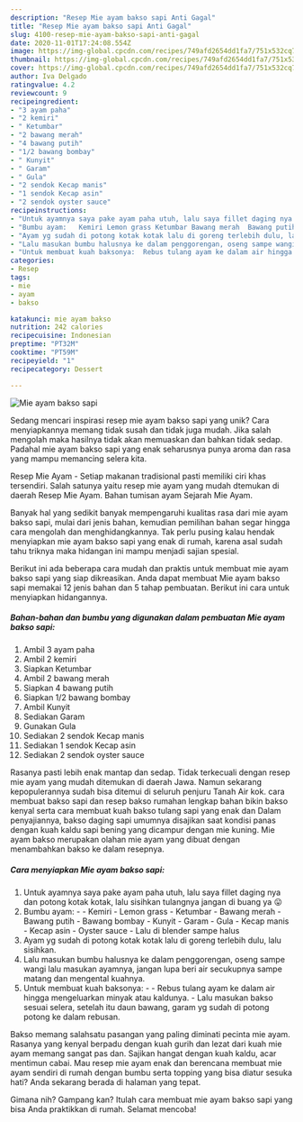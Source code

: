 ```yaml
---
description: "Resep Mie ayam bakso sapi Anti Gagal"
title: "Resep Mie ayam bakso sapi Anti Gagal"
slug: 4100-resep-mie-ayam-bakso-sapi-anti-gagal
date: 2020-11-01T17:24:08.554Z
image: https://img-global.cpcdn.com/recipes/749afd2654dd1fa7/751x532cq70/mie-ayam-bakso-sapi-foto-resep-utama.jpg
thumbnail: https://img-global.cpcdn.com/recipes/749afd2654dd1fa7/751x532cq70/mie-ayam-bakso-sapi-foto-resep-utama.jpg
cover: https://img-global.cpcdn.com/recipes/749afd2654dd1fa7/751x532cq70/mie-ayam-bakso-sapi-foto-resep-utama.jpg
author: Iva Delgado
ratingvalue: 4.2
reviewcount: 9
recipeingredient:
- "3 ayam paha"
- "2 kemiri"
- " Ketumbar"
- "2 bawang merah"
- "4 bawang putih"
- "1/2 bawang bombay"
- " Kunyit"
- " Garam"
- " Gula"
- "2 sendok Kecap manis"
- "1 sendok Kecap asin"
- "2 sendok oyster sauce"
recipeinstructions:
- "Untuk ayamnya saya pake ayam paha utuh, lalu saya fillet daging nya dan potong kotak kotak, lalu sisihkan tulangnya jangan di buang ya 😛"
- "Bumbu ayam:   Kemiri Lemon grass Ketumbar Bawang merah  Bawang putih Bawang bombay Kunyit Garam  Gula Kecap manis  Kecap asin  Oyster sauce Lalu di blender sampe halus"
- "Ayam yg sudah di potong kotak kotak lalu di goreng terlebih dulu, lalu sisihkan."
- "Lalu masukan bumbu halusnya ke dalam penggorengan, oseng sampe wangi lalu masukan ayamnya, jangan lupa beri air secukupnya sampe matang dan mengental kuahnya."
- "Untuk membuat kuah baksonya:  Rebus tulang ayam ke dalam air hingga mengeluarkan minyak atau kaldunya.  Lalu masukan bakso sesuai selera, setelah itu daun bawang, garam yg sudah di potong potong ke dalam rebusan."
categories:
- Resep
tags:
- mie
- ayam
- bakso

katakunci: mie ayam bakso 
nutrition: 242 calories
recipecuisine: Indonesian
preptime: "PT32M"
cooktime: "PT59M"
recipeyield: "1"
recipecategory: Dessert

---
```



![Mie ayam bakso sapi](https://img-global.cpcdn.com/recipes/749afd2654dd1fa7/751x532cq70/mie-ayam-bakso-sapi-foto-resep-utama.jpg)

Sedang mencari inspirasi resep mie ayam bakso sapi yang unik? Cara menyiapkannya memang tidak susah dan tidak juga mudah. Jika salah mengolah maka hasilnya tidak akan memuaskan dan bahkan tidak sedap. Padahal mie ayam bakso sapi yang enak seharusnya punya aroma dan rasa yang mampu memancing selera kita.

Resep Mie Ayam - Setiap makanan tradisional pasti memiliki ciri khas tersendiri. Salah satunya yaitu resep mie ayam yang mudah dtemukan di daerah Resep Mie Ayam. Bahan tumisan ayam Sejarah Mie Ayam.

Banyak hal yang sedikit banyak mempengaruhi kualitas rasa dari mie ayam bakso sapi, mulai dari jenis bahan, kemudian pemilihan bahan segar hingga cara mengolah dan menghidangkannya. Tak perlu pusing kalau hendak menyiapkan mie ayam bakso sapi yang enak di rumah, karena asal sudah tahu triknya maka hidangan ini mampu menjadi sajian spesial.


Berikut ini ada beberapa cara mudah dan praktis untuk membuat mie ayam bakso sapi yang siap dikreasikan. Anda dapat membuat Mie ayam bakso sapi memakai 12 jenis bahan dan 5 tahap pembuatan. Berikut ini cara untuk menyiapkan hidangannya.

<!--inarticleads1-->

##### Bahan-bahan dan bumbu yang digunakan dalam pembuatan Mie ayam bakso sapi:

1. Ambil 3 ayam paha
1. Ambil 2 kemiri
1. Siapkan  Ketumbar
1. Ambil 2 bawang merah
1. Siapkan 4 bawang putih
1. Siapkan 1/2 bawang bombay
1. Ambil  Kunyit
1. Sediakan  Garam
1. Gunakan  Gula
1. Sediakan 2 sendok Kecap manis
1. Sediakan 1 sendok Kecap asin
1. Sediakan 2 sendok oyster sauce


Rasanya pasti lebih enak mantap dan sedap. Tidak terkecuali dengan resep mie ayam yang mudah ditemukan di daerah Jawa. Namun sekarang kepopulerannya sudah bisa ditemui di seluruh penjuru Tanah Air kok. cara membuat bakso sapi dan resep bakso rumahan lengkap bahan bikin bakso kenyal serta cara membuat kuah bakso tulang sapi yang enak dan Dalam penyajiannya, bakso daging sapi umumnya disajikan saat kondisi panas dengan kuah kaldu sapi bening yang dicampur dengan mie kuning. Mie ayam bakso merupakan olahan mie ayam yang dibuat dengan menambahkan bakso ke dalam resepnya. 

<!--inarticleads2-->

##### Cara menyiapkan Mie ayam bakso sapi:

1. Untuk ayamnya saya pake ayam paha utuh, lalu saya fillet daging nya dan potong kotak kotak, lalu sisihkan tulangnya jangan di buang ya 😛
1. Bumbu ayam:  -  - Kemiri - Lemon grass - Ketumbar - Bawang merah  - Bawang putih - Bawang bombay - Kunyit - Garam  - Gula - Kecap manis  - Kecap asin  - Oyster sauce - Lalu di blender sampe halus
1. Ayam yg sudah di potong kotak kotak lalu di goreng terlebih dulu, lalu sisihkan.
1. Lalu masukan bumbu halusnya ke dalam penggorengan, oseng sampe wangi lalu masukan ayamnya, jangan lupa beri air secukupnya sampe matang dan mengental kuahnya.
1. Untuk membuat kuah baksonya: -  - Rebus tulang ayam ke dalam air hingga mengeluarkan minyak atau kaldunya.  - Lalu masukan bakso sesuai selera, setelah itu daun bawang, garam yg sudah di potong potong ke dalam rebusan.


Bakso memang salahsatu pasangan yang paling diminati pecinta mie ayam. Rasanya yang kenyal berpadu dengan kuah gurih dan lezat dari kuah mie ayam memang sangat pas dan. Sajikan hangat dengan kuah kaldu, acar mentimun cabai. Mau resep mie ayam enak dan berencana membuat mie ayam sendiri di rumah dengan bumbu serta topping yang bisa diatur sesuka hati? Anda sekarang berada di halaman yang tepat. 

Gimana nih? Gampang kan? Itulah cara membuat mie ayam bakso sapi yang bisa Anda praktikkan di rumah. Selamat mencoba!

